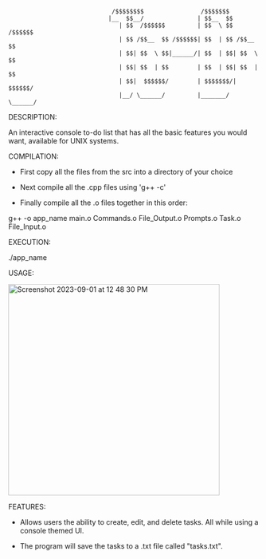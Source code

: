                                  /$$$$$$$$                /$$$$$$$
                                |__  $$__/               | $$__  $$
                                   | $$  /$$$$$$         | $$  \ $$  /$$$$$$
                                   | $$ /$$__  $$ /$$$$$$| $$  | $$ /$$__  $$
                                   | $$| $$  \ $$|______/| $$  | $$| $$  \ $$
                                   | $$| $$  | $$        | $$  | $$| $$  | $$
                                   | $$|  $$$$$$/        | $$$$$$$/|  $$$$$$/
                                   |__/ \______/         |_______/  \______/
                   

DESCRIPTION:

An interactive console to-do list that has all the basic features you would want, available for UNIX systems.

COMPILATION:

- First copy all the files from the src into a directory of your choice

- Next compile all the .cpp files using 'g++ -c'

- Finally compile all the .o files together in this order: 

g++ -o app_name main.o Commands.o File_Output.o Prompts.o Task.o File_Input.o

EXECUTION:

./app_name

USAGE: 

<img width="424" alt="Screenshot 2023-09-01 at 12 48 30 PM" src="https://github.com/mikeTwoTimes/to-do/assets/135299307/653213e9-f1ff-493b-8a2c-fcb1942d0bc5">

FEATURES:

- Allows users the ability to create, edit, and delete tasks. All while using a console themed UI. 

- The program will save the tasks to a .txt file called "tasks.txt".
